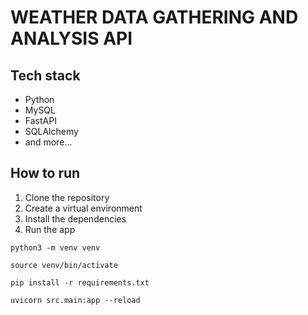 # WEATHER DATA GATHERING AND ANALYSIS API

## Tech stack

- Python
- MySQL
- FastAPI
- SQLAlchemy
- and more...

## How to run

1. Clone the repository
2. Create a virtual environment
3. Install the dependencies
4. Run the app

```python3 -m venv venv```

```source venv/bin/activate```

```pip install -r requirements.txt```

```uvicorn src.main:app --reload```